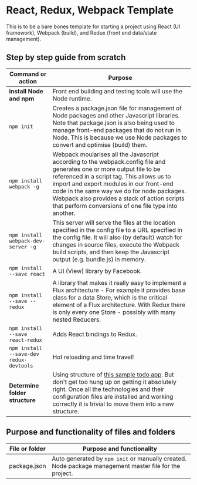 # React, Redux, Webpack Template
This is to be a bare bones template for starting a project using React (UI framework), Webpack (build), and Redux (front end data/state management).

## Step by step guide from scratch

Command or action | Purpose
------------------|--------
**install Node and npm** | Front end building and testing tools will use the Node runtime.
`npm init` | Creates a package.json file for management of Node packages and other Javascript libraries. Note that package.json is also being used to manage front-end packages that do not run in Node. This is because we use Node packages to convert and optimise (build) them. 
`npm install webpack -g` | Webpack moularises all the Javascript according to the webpack.config file and generates one or more output file to be referenced in a script tag. This allows us to import and export modules in our front-end code in the same way we do for node packages. Webpack also provides a stack of action scripts that perform conversions of one file type into another. 
`npm install webpack-dev-server -g` | This server will serve the files at the location specified in the config file to a URL specified in the config file. It will also (by default) watch for changes in source files, execute the Webpack build scripts, and then keep the Javascript output (e.g. bundle.js) in memory.
`npm install --save react` | A UI (View) library by Facebook.
`npm install --save --redux` | A library that makes it really easy to implement a Flux architecture - For example it provides base class for a data Store, which is the critical element of a Flux architecture. With Redux there is only every one Store - possibly with many nested Reducers.
`npm install --save react-redux` | Adds React bindings to Redux.
`npm install --save-dev redux-devtools` | Hot reloading and time travel!
**Determine folder structure** | Using structure of [this sample todo app](http://redux.js.org/docs/basics/ExampleTodoList.html). But don't get too hung up on getting it absolutely right. Once all the technologies and their configuration files are installed and working correctly it is trivial to move them into a new structure.

## Purpose and functionality of files and folders

File or folder | Purpose and functionality
---------------|--------------------------
package.json | Auto generated by `npm init` or manually created. Node package management master file for the project.